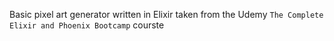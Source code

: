 Basic pixel art generator written in Elixir taken from the Udemy `The Complete Elixir and Phoenix Bootcamp` courste
